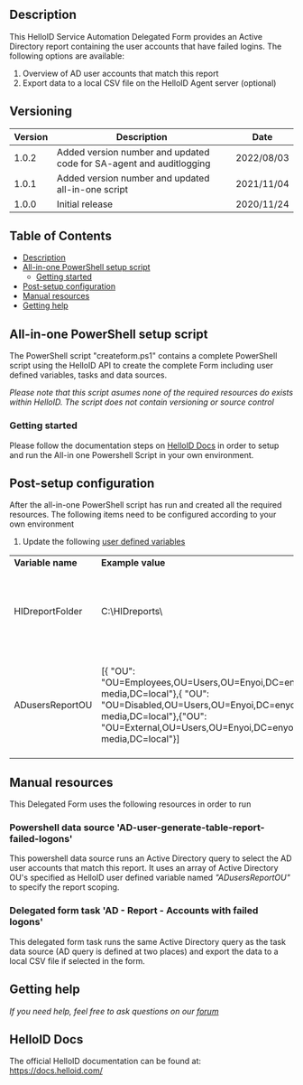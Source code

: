 <!-- Description -->
## Description
This HelloID Service Automation Delegated Form provides an Active Directory report containing the user accounts that have failed logins. The following options are available:
 1. Overview of AD user accounts that match this report
 2. Export data to a local CSV file on the HelloID Agent server (optional)

## Versioning
| Version | Description | Date |
| - | - | - |
| 1.0.2   | Added version number and updated code for SA-agent and auditlogging | 2022/08/03  |
| 1.0.1   | Added version number and updated all-in-one script | 2021/11/04  |
| 1.0.0   | Initial release | 2020/11/24  |

<!-- TABLE OF CONTENTS -->
## Table of Contents
* [Description](#description)
* [All-in-one PowerShell setup script](#all-in-one-powershell-setup-script)
  * [Getting started](#getting-started)
* [Post-setup configuration](#post-setup-configuration)
* [Manual resources](#manual-resources)
* [Getting help](#getting-help)


## All-in-one PowerShell setup script
The PowerShell script "createform.ps1" contains a complete PowerShell script using the HelloID API to create the complete Form including user defined variables, tasks and data sources.

_Please note that this script asumes none of the required resources do exists within HelloID. The script does not contain versioning or source control_


### Getting started
Please follow the documentation steps on [HelloID Docs](https://docs.helloid.com/hc/en-us/articles/360017556559-Service-automation-GitHub-resources) in order to setup and run the All-in one Powershell Script in your own environment.

 
## Post-setup configuration
After the all-in-one PowerShell script has run and created all the required resources. The following items need to be configured according to your own environment
 1. Update the following [user defined variables](https://docs.helloid.com/hc/en-us/articles/360014169933-How-to-Create-and-Manage-User-Defined-Variables)
<table>
  <tr><td><strong>Variable name</strong></td><td><strong>Example value</strong></td><td><strong>Description</strong></td></tr>
  <tr><td>HIDreportFolder</td><td>C:\HIDreports\</td><td>Local folder on HelloID Agent server for exporting CSV reports</td></tr>
  <tr><td>ADusersReportOU</td><td>[{ "OU": "OU=Employees,OU=Users,OU=Enyoi,DC=enyoi-media,DC=local"},{ "OU": "OU=Disabled,OU=Users,OU=Enyoi,DC=enyoi-media,DC=local"},{"OU": "OU=External,OU=Users,OU=Enyoi,DC=enyoi-media,DC=local"}]</td><td>Array of Active Directory OUs for scoping shown AD user accounts in this report</td></tr>
</table>


## Manual resources
This Delegated Form uses the following resources in order to run

### Powershell data source 'AD-user-generate-table-report-failed-logons'
This powershell data source runs an Active Directory query to select the AD user accounts that match this report. It uses an array of Active Directory OU's specified as HelloID user defined variable named _"ADusersReportOU"_ to specify the report scoping.

### Delegated form task 'AD - Report - Accounts with failed logons'
This delegated form task runs the same Active Directory query as the task data source (AD query is defined at two places) and export the data to a local CSV file if selected in the form.

## Getting help
_If you need help, feel free to ask questions on our [forum](https://forum.helloid.com/forum/helloid-connectors/service-automation/529-helloid-sa-active-directory-report-ad-accounts-with-failed-logins)_

## HelloID Docs
The official HelloID documentation can be found at: https://docs.helloid.com/

